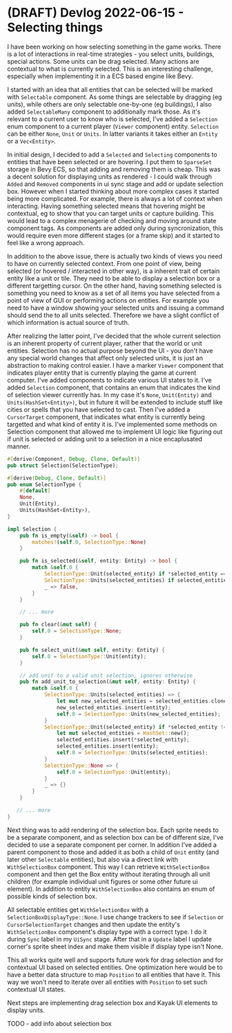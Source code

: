 # (DRAFT) Devlog 2022-06-15 - Selecting things

​I have been working on how selecting something in the game works. There is a lot of interactions in real-time strategies - you select units, buildings, special actions. Some units can be drag selected. Many actions are contextual to what is currently selected. This is an interesting challenge, especially when implementing it in a ECS based engine like Bevy.

I started with an idea that all entities that can be selected will be marked with `Selectable` component. As some things are selectable by dragging (eg units), while others are only selectable one-by-one (eg buildings), I also added `SelectableMany` component to additionally mark those. As it's relevant to a current user to know who is selected, I've added a `Selection` enum component to a current player (`Viewer` component) entity. `Selection` can be either `None`, `Unit` or `Units`. In latter variants it takes either an `Entity` or a `Vec<Entity>`.

In initial design, I decided to add a `Selected` and `Selecting` components to entities that have been selected or are hovering. I put them to `SparseSet` storage in Bevy ECS, so that adding and removing them is cheap. This was a decent solution for displaying units as rendered - I could walk through `Added` and `Removed` components in ui sync stage and add or update selection box. However when I started thinking about more complex cases it started being more complicated. For example, there is always a lot of context when interacting. Having something selected means that hovering might be contextual, eg to show that you can target units or capture building. This would lead to a complex menagerie of checking and moving around state component tags. As components are added only during syncronization, this would require even more different stages (or a frame skip) and it started to feel like a wrong approach.

In addition to the above issue, there is actually two kinds of views you need to have on currently selected context. From one point of view, being selected (or hovered / interacted in other way), is a inherent trait of certain entity like a unit or tile. They need to be able to display a selection box or a different targetting cursor. On the other hand, having something selected is something you need to know as a set of all items you have selected from a point of view of GUI or performing actions on entities. For example you need to have a window showing your selected units and issuing a command should send the to all units selected. Therefore we have a slight conflict of which information is actual source of truth.

After realizing the latter point, I've decided that the whole current selection is an inherent property of current player, rather that the world or unit entities. Selection has no actual purpose beyond the UI - you don't have any special world changes that affect only selected units, it is just an abstraction to making control easier. I have a marker `Viewer` component that indicates player entity that is currently playing the game at current computer. I've added components to indicate various UI states to it. I've added `Selection` component, that contains an enum that indicates the kind of selection viewer currently has. In my case it's `None`, `Unit(Entity)` and `Units(HashSet<Entity>)`, but in future it will be extended to include stuff like cities or spells that you have selected to cast. Then I've added a `CursorTarget` component, that indicates what entity is currently being targetted and what kind of entity it is. I've implemented some methods on Selection component that allowed me to implement UI logic like figuring out if unit is selected or adding unit to a selection in a nice encaplusated manner.

```rust
#[derive(Component, Debug, Clone, Default)]
pub struct Selection(SelectionType);

#[derive(Debug, Clone, Default)]
pub enum SelectionType {
    #[default]
    None,
    Unit(Entity),
    Units(HashSet<Entity>),
}

impl Selection {
    pub fn is_empty(&self) -> bool {
        matches!(self.0, SelectionType::None)
    }

    pub fn is_selected(&self, entity: Entity) -> bool {
        match &self.0 {
            SelectionType::Unit(selected_entity) if *selected_entity == entity => true,
            SelectionType::Units(selected_entities) if selected_entities.contains(&entity) => true,
            _ => false,
        }
    }

    // ... more

    pub fn clear(&mut self) {
        self.0 = SelectionType::None;
    }

    pub fn select_unit(&mut self, entity: Entity) {
        self.0 = SelectionType::Unit(entity);
    }

    // add unit to a valid unit selection, ignores otherwise
    pub fn add_unit_to_selection(&mut self, entity: Entity) {
        match &self.0 {
            SelectionType::Units(selected_entities) => {
                let mut new_selected_entities = selected_entities.clone();
                new_selected_entities.insert(entity);
                self.0 = SelectionType::Units(new_selected_entities);
            }
            SelectionType::Unit(selected_entity) if *selected_entity != entity => {
                let mut selected_entities = HashSet::new();
                selected_entities.insert(*selected_entity);
                selected_entities.insert(entity);
                self.0 = SelectionType::Units(selected_entities);
            }
            SelectionType::None => {
                self.0 = SelectionType::Unit(entity);
            }
            _ => {}
        }
    }

   // ... more
}
```

Next thing was to add rendering of the selection box. Each sprite needs to be a separate component, and as selection box can be of different size, I've decided to use a separate component per corner. In addition I've added a parent component to those and added it as both a child of `Unit` entity (and later other `Selectable` entities), but also via a direct link with `WithSelectionBox` component. This way I can retrieve `WithSelectionBox` component and then get the Box entity without iterating through all unit children (for example individual unit figures or some other future ui element). In addition to entity `WithSelectionBox` also contains an enum of possible kinds of selection box.

All selectable entities get `WithSelectionBox` with a `SelectionBoxDisplayType::None`. I use change trackers to see if `Selection` or `CursorSelectionTarget` changes and then update the entity's `WithSelectionBox` component's display type with a correct type. I do it during `Sync` label in my `UiSync` stage. After that in a `Update` label I update corner's sprite sheet index and make them visible if display type isn't None.

This all works quite well and supports future work for drag selection and for contextual UI based on selected entities. One optimization here would be to have a better data structure to map `Position` to all entities that have it. This way we won't need to iterate over all entities with `Position` to set such contextual UI states.

Next steps are implementing drag selection box and Kayak UI elements to display units.

TODO - add info about selection box